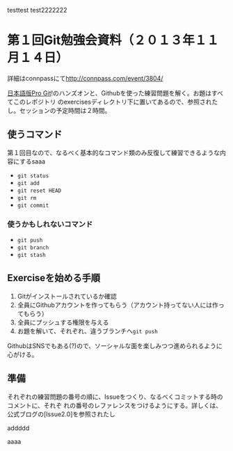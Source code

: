 
testtest
test2222222


# 第１回Git勉強会資料（２０１３年１１月１４日）

  詳細はconnpassにて<http://connpass.com/event/3804/>

  [日本語版Pro Git]!のハンズオンと、Githubを使った練習問題を解く。お題はすべてこのレポジトリ
  のexercisesディレクトリ下に置いてあるので、参照されたし。セッションの予定時間は２時間。

## 使うコマンド

第１回目なので、なるべく基本的なコマンド類のみ反復して練習できるような内容にするsaaa

  - `git status`
  - `git add`
  - `git reset HEAD`
  - `git rm`
  - `git commit`

### 使うかもしれないコマンド

  - `git push`
  - `git branch`
  - `git stash`

## Exerciseを始める手順

  1. Gitがインストールされているか確認
  2. 全員にGithubアカウントを作ってもらう（アカウント持ってない人には作ってもらう）
  3. 全員にプッシュする権限を与える
  4. お題を解いて、それぞれ、違うブランチへ`git push`

  GithubはSNSでもある(?)ので、ソーシャルな面を楽しみつつ進められるように心がける。

## 準備

  それぞれの練習問題の番号の順に、Issueをつくり、なるべくコミットする時のコメントに、それぞ
  れの番号のレファレンスをつけるようにする。詳しくは、公式ブログの[Issue2.0]を参照されたし

[日本語版Pro Git]: http://git-scm.com/book/ja

addddd


aaaa
